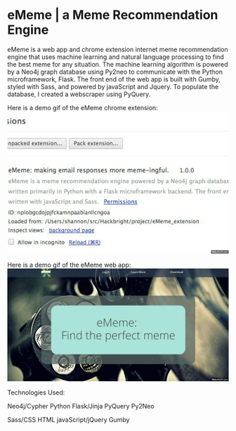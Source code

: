 eMeme | a Meme Recommendation Engine
====================================

eMeme is a web app and chrome extension internet meme recommendation engine that 
uses machine learning and natural language processing to find the best meme for 
any situation. The machine learning algorithm is powered by a Neo4j graph database
using Py2neo to communicate with the Python microframework, Flask. The front end of 
the web app is built with Gumby, styled with Sass, and powered by javaScript and Jquery.
To populate the database, I created a webscraper using PyQuery. 

Here is a demo gif of the eMeme chrome extension:
![eMeme Chrome Extension Demo](https://raw.githubusercontent.com/karishay/eMeme_webapp/master/eMemeExtensionDemo.gif)

Here is a demo gif of the eMeme web app:
![eMeme Web App Demo](https://raw.githubusercontent.com/karishay/eMeme_webapp/master/eMemeWebAppDemo.gif)

Technologies Used:

Neo4j/Cypher
Python
Flask/Jinja
PyQuery
Py2Neo

Sass/CSS
HTML
javaScript/jQuery
Gumby
